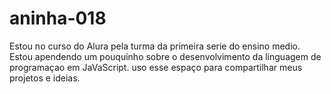 # aninha-018
Estou no curso do Alura pela turma da primeira serie do ensino medio. 
Estou apendendo um pouquinho sobre o desenvolvimento da linguagem de programaçao em JaVaScript.
uso esse espaço para compartilhar meus projetos e ideias.
